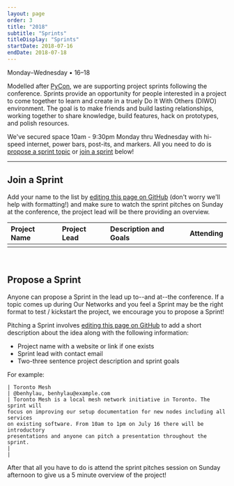 ```yaml
---
layout: page
order: 3
title: "2018"
subtitle: "Sprints"
titleDisplay: "Sprints"
startDate: 2018-07-16
endDate: 2018-07-18
---
```


Monday–Wednesday • 16–18

Modelled after [PyCon](https://us.pycon.org/2018/community/sprints/), we are supporting project sprints following the conference. Sprints provide an opportunity for people interested in a project to come together to learn and create in a truely Do It With Others (DIWO) environment. The goal is to make friends and build lasting relationships, working together to share knowledge, build features, hack on prototypes, and polish resources.

We've secured space 10am - 9:30pm Monday thru Wednesday with hi-speed internet, power bars, post-its, and markers. All you need to do is [propose a sprint topic](#propose-a-sprint) or [join a sprint](#join-a-sprint) below!

***

## Join a Sprint

Add your name to the list by [editing this page on GitHub](https://github.com/ournetworks/ournetworks.ca/edit/master/2018/sprints.md) (don't worry we'll help with formatting!) and make sure to watch the sprint pitches on Sunday at the conference, the project lead will be there providing an overview.



| Project Name            | Project Lead | Description and Goals | Attending |
|:------------------------|:-------------|:----------------------|:----------|
|                         |              |                       |           |

<br />

## Propose a Sprint

Anyone can propose a Sprint in the lead up to--and at--the conference. If a topic comes up during Our Networks and you feel a Sprint may be the right format to test / kickstart the project, we encourage you to propose a Sprint!

Pitching a Sprint involves [editing this page on GitHub](https://github.com/ournetworks/ournetworks.ca/edit/master/2018/sprints.md) to add a short description about the idea along with the following information:

- Project name with a website or link if one exists
- Sprint lead with contact email
- Two-three sentence project description and sprint goals

For example:

```
| Toronto Mesh
| @benhylau, benhylau@example.com
| Toronto Mesh is a local mesh network initiative in Toronto. The sprint will
focus on improving our setup documentation for new nodes including all services
on existing software. From 10am to 1pm on July 16 there will be introductory
presentations and anyone can pitch a presentation throughout the sprint.
|
|
```


After that all you have to do is attend the sprint pitches session on Sunday afternoon to give us a 5 minute overview of the project!
